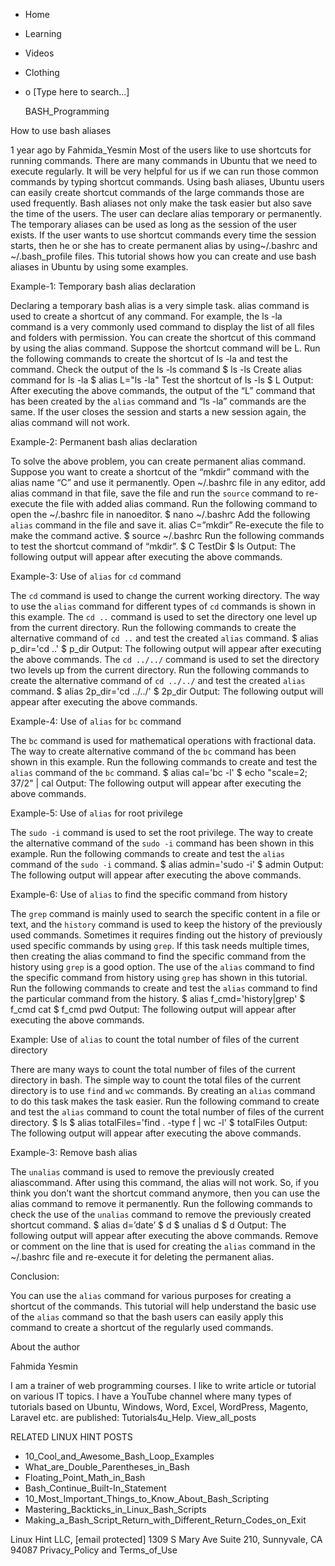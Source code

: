 





















































* Home
* Learning
* Videos
* Clothing
*
  o [Type here to search...]


   BASH_Programming


How to use bash aliases

1 year ago
by Fahmida_Yesmin
Most of the users like to use shortcuts for running commands. There are many
commands in Ubuntu that we need to execute regularly. It will be very helpful
for us if we can run those common commands by typing shortcut commands. Using
bash aliases, Ubuntu users can easily create shortcut commands of the large
commands those are used frequently. Bash aliases not only make the task easier
but also save the time of the users. The user can declare alias temporary or
permanently. The temporary aliases can be used as long as the session of the
user exists. If the user wants to use shortcut commands every time the session
starts, then he or she has to create permanent alias by using~/.bashrc and
~/.bash_profile files. This tutorial shows how you can create and use bash
aliases in Ubuntu by using some examples.

Example-1: Temporary bash alias declaration

Declaring a temporary bash alias is a very simple task. alias command is used
to create a shortcut of any command. For example, the ls -la command is a very
commonly used command to display the list of all files and folders with
permission. You can create the shortcut of this command by using the alias
command. Suppose the shortcut command will be L. Run the following commands to
create the shortcut of ls -la and test the command.
Check the output of the ls -ls command
$ ls -ls
Create alias command for ls -la
$ alias L="ls -la"
Test the shortcut of ls -ls
$ L
Output:
After executing the above commands, the output of the “L” command that has been
created by the `alias` command and “ls -la” commands are the same.
If the user closes the session and starts a new session again, the alias
command will not work.

Example-2: Permanent bash alias declaration

To solve the above problem, you can create permanent alias command. Suppose you
want to create a shortcut of the “mkdir” command with the alias name “C” and
use it permanently. Open ~/.bashrc file in any editor, add alias command in
that file, save the file and run the `source` command to re-execute the file
with added alias command.
Run the following command to open the ~/.bashrc file in nanoeditor.
$ nano ~/.bashrc
Add the following `alias` command in the file and save it.
alias C=”mkdir”
Re-execute the file to make the command active.
$ source ~/.bashrc
Run the following commands to test the shortcut command of “mkdir”.
$ C TestDir
$ ls
Output:
The following output will appear after executing the above commands.

Example-3: Use of `alias` for `cd` command

The `cd` command is used to change the current working directory. The way to
use the `alias` command for different types of `cd` commands is shown in this
example. The `cd ..` command is used to set the directory one level up from the
current directory. Run the following commands to create the alternative command
of `cd ..` and test the created `alias` command.
$ alias p_dir='cd ..'
$ p_dir
Output:
The following output will appear after executing the above commands.
The `cd ../../` command is used to set the directory two levels up from the
current directory. Run the following commands to create the alternative command
of `cd ../../` and test the created `alias` command.
$ alias 2p_dir='cd ../../'
$ 2p_dir
Output:
The following output will appear after executing the above commands.

Example-4: Use of `alias` for `bc` command

The `bc` command is used for mathematical operations with fractional data. The
way to create alternative command of the `bc` command has been shown in this
example.
Run the following commands to create and test the `alias` command of the `bc`
command.
$ alias cal='bc -l'
$ echo "scale=2; 37/2" | cal
Output:
The following output will appear after executing the above commands.

Example-5: Use of `alias` for root privilege

The `sudo -i` command is used to set the root privilege. The way to create the
alternative command of the `sudo -i` command has been shown in this example.
Run the following commands to create and test the `alias` command of the `sudo
-i` command.
$ alias admin='sudo -i'
$ admin
Output:
The following output will appear after executing the above commands.

Example-6: Use of `alias` to find the specific command from history

The `grep` command is mainly used to search the specific content in a file or
text, and the `history` command is used to keep the history of the previously
used commands. Sometimes it requires finding out the history of previously used
specific commands by using `grep`. If this task needs multiple times, then
creating the alias command to find the specific command from the history using
`grep` is a good option. The use of the `alias` command to find the specific
command from history using `grep` has shown in this tutorial.
Run the following commands to create and test the `alias` command to find the
particular command from the history.
$ alias f_cmd='history|grep'
$ f_cmd cat
$ f_cmd pwd
Output:
The following output will appear after executing the above commands.

Example: Use of `alias` to count the total number of files of the current
directory

There are many ways to count the total number of files of the current directory
in bash. The simple way to count the total files of the current directory is to
use `find` and `wc` commands. By creating an `alias` command to do this task
makes the task easier.
Run the following command to create and test the `alias` command to count the
total number of files of the current directory.
$ ls
$ alias totalFiles='find . -type f | wc -l'
$ totalFiles
Output:
The following output will appear after executing the above commands.

Example-3: Remove bash alias

The `unalias` command is used to remove the previously created aliascommand.
After using this command, the alias will not work. So, if you think you don’t
want the shortcut command anymore, then you can use the alias command to remove
it permanently.
Run the following commands to check the use of the `unalias` command to remove
the previously created shortcut command.
$ alias d=’date’
$ d
$ unalias d
$ d
Output:
The following output will appear after executing the above commands.
Remove or comment on the line that is used for creating the `alias` command in
the ~/.bashrc file and re-execute it for deleting the permanent alias.

Conclusion:

You can use the `alias` command for various purposes for creating a shortcut of
the commands. This tutorial will help understand the basic use of the `alias`
command so that the bash users can easily apply this command to create a
shortcut of the regularly used commands.


About the author


Fahmida Yesmin

I am a trainer of web programming courses. I like to write article or tutorial
on various IT topics. I have a YouTube channel where many types of tutorials
based on Ubuntu, Windows, Word, Excel, WordPress, Magento, Laravel etc. are
published: Tutorials4u_Help.
View_all_posts

RELATED LINUX HINT POSTS


* 10_Cool_and_Awesome_Bash_Loop_Examples
* What_are_Double_Parentheses_in_Bash
* Floating_Point_Math_in_Bash
* Bash_Continue_Built-In_Statement
* 10_Most_Important_Things_to_Know_About_Bash_Scripting
* Mastering_Backticks_in_Linux_Bash_Scripts
* Making_a_Bash_Script_Return_with_Different_Return_Codes_on_Exit

Linux Hint LLC, [email protected]
1309 S Mary Ave Suite 210, Sunnyvale, CA 94087
 Privacy_Policy and Terms_of_Use
